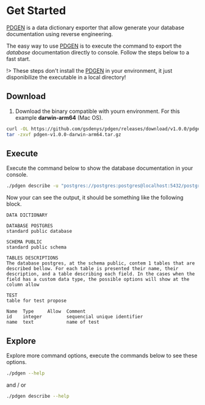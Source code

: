 # Get Started

[PDGEN](https://gsdenys.github.io/pdgen) is a data dictionary exporter that allow generate your database documentation using reverse engineering.

The easy way to use [PDGEN](https://gsdenys.github.io/pdgen) is to execute the command to export the _database_ documentation directly to console. Follow the steps below to a fast start.

!> These steps don't install the [PDGEN](https://gsdenys.github.io/pdgen) in your environment, it just disponibilize the executable in a local directory!

## Download

1. Download the binary compatible with yourn environment. For this example  __darwin-arm64__ (Mac OS).

```bash
curl -OL https://github.com/gsdenys/pdgen/releases/download/v1.0.0/pdgen-v1.0.0-darwin-arm64.tar.gz
tar -zxvf pdgen-v1.0.0-darwin-arm64.tar.gz
```

## Execute

Execute the command below to show the database documentation in your console.

```bash
./pdgen describe -u "postgres://postgres:postgres@localhost:5432/postgres?sslmode=disable"
```

Now your can see the output, it should be something like the following block.

```
DATA DICTIONARY

DATABASE POSTGRES
standard public database

SCHEMA PUBLIC
standard public schema

TABLES DESCRIPTIONS
The database postgres, at the schema public, contem 1 tables that are described bellow. For each table is presented their name, their description, and a table describing each field. In the cases when the field has a custom data type, the possible options will show at the column allow

TEST
table for test propose

Name  Type     Allow  Comment                       
id    integer         sequencial unique identifier  
name  text            name of test                  
```

## Explore

Explore more command options, execute the commands below to see these options.

```bash
./pdgen --help
```

and / or

```bash
./pdgen describe --help
```